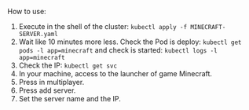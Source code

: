 How to use:
1. Execute in the shell of the cluster: ```kubectl apply -f MINECRAFT-SERVER.yaml```
2. Wait like 10 minutes more less. Check the Pod is deploy: ```kubectl get pods -l app=minecraft``` and check is started: ```kubectl logs -l app=minecraft```
3. Check the IP: ```kubectl get svc```
4. In your machine, access to the launcher of game Minecraft.
5. Press in multiplayer.
6. Press add server.
7. Set the server name and the IP.

